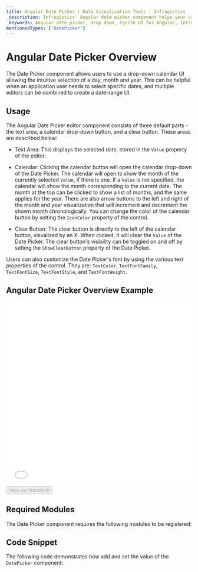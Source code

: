```yaml
---
title: Angular Date Picker | Data Visualization Tools | Infragistics
_description: Infragistics' Angular date picker component helps your users select dates. Improve your graphs and visualization with Ignite UI for  Angular!
_keywords: Angular date picker, drop down, Ignite UI for Angular, Infragistics
mentionedTypes: ['DatePicker']
---
```


# Angular Date Picker Overview

The Date Picker component allows users to use a drop-down calendar UI allowing the intuitive selection of a day, month and year. This can be helpful when an application user needs to select specific dates, and multiple editors can be combined to create a date-range UI.

## Usage

The Angular Date Picker editor component consists of three default parts - the text area, a calendar drop-down button, and a clear button. These areas are described below:

-   Text Area: This displays the selected date, stored in the `Value` property of the editor.

-   Calendar: Clicking the calendar button will open the calendar drop-down of the Date Picker. The calendar will open to show the month of the currently selected `Value`, if there is one. If a `Value` is not specified, the calendar will show the month corresponding to the current date. The month at the top can be clicked to show a list of months, and the same applies for the year. There are also arrow buttons to the left and right of the month and year visualization that will increment and decrement the shown month chronologically. You can change the color of the calendar button by setting the `IconColor` property of the control.

-   Clear Button: The clear button is directly to the left of the calendar button, visualized by an X. When clicked, it will clear the `Value` of the Date Picker. The clear button's visibility can be toggled on and off by setting the `ShowClearButton` property of the Date Picker.

Users can also customize the Date Picker's font by using the various text properties of the control. They are: `TextColor`, `TextFontFamily`, `TextFontSize`, `TextFontStyle`, and `TextFontWeight`.

## Angular Date Picker Overview Example

<div class="sample-container loading" style="height: 500px">
    <iframe id="category-chart-overview-iframe" src='{environment:dvDemosBaseUrl}/editors/date-picker-overview' width="100%" height="100%" seamless frameBorder="0" onload="onXPlatSampleIframeContentLoaded(this);" alt="Angular Date Picker Overview Example"></iframe>
</div>

<div>
    <button data-localize="stackblitz" disabled class="stackblitz-btn"   data-iframe-id="multi-column-combobox-overview-iframe" data-demos-base-url="{environment:dvDemosBaseUrl}">View on StackBlitz
    </button>


</div>

## Required Modules

The Date Picker component requires the following modules to be registered:

<div class="divider--half"></div>

## Code Snippet

The following code demonstrates how add and set the value of the `DatePicker` component:
